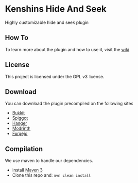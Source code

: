 Kenshins Hide And Seek
======

Highly customizable hide and seek plugin


How To
-----------

To learn more about the plugin and how to use it, visit the [wiki](https://git.tylermurphy.net/tylermurphy534/KenshinsHideAndSeek/wiki)


License
-----------

This project is licensed under the GPL v3 license.

Download
-----------

You can download the plugin precompiled on the following sites

- [Bukkit](https://dev.bukkit.org/projects/kenshins-hide-and-seek)
- [Spiggot](https://www.spigotmc.org/resources/kenshins-hide-and-seek.95306/)
- [Hanger](https://hangar.papermc.io/kenshineto/KenshinsHideAndSeek)
- [Modrinth](https://modrinth.com/plugin/kenshins-hide-and-seek)
- [Forgejo](https://g.tylerm.dev/tylerm/KenshinsHideAndSeek/releases)

Compilation
-----------

We use maven to handle our dependencies.

* Install [Maven 3](http://maven.apache.org/download.html)
* Clone this repo and: `mvn clean install`
